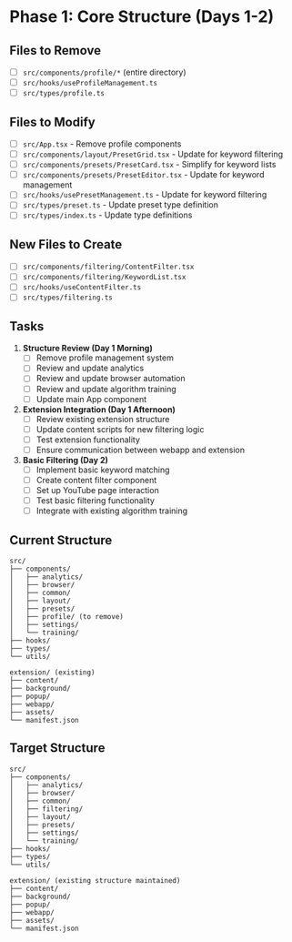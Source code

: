 # Phase 1: Core Structure (Days 1-2)

## Files to Remove
- [ ] `src/components/profile/*` (entire directory)
- [ ] `src/hooks/useProfileManagement.ts`
- [ ] `src/types/profile.ts`

## Files to Modify
- [ ] `src/App.tsx` - Remove profile components
- [ ] `src/components/layout/PresetGrid.tsx` - Update for keyword filtering
- [ ] `src/components/presets/PresetCard.tsx` - Simplify for keyword lists
- [ ] `src/components/presets/PresetEditor.tsx` - Update for keyword management
- [ ] `src/hooks/usePresetManagement.ts` - Update for keyword filtering
- [ ] `src/types/preset.ts` - Update preset type definition
- [ ] `src/types/index.ts` - Update type definitions

## New Files to Create
- [ ] `src/components/filtering/ContentFilter.tsx`
- [ ] `src/components/filtering/KeywordList.tsx`
- [ ] `src/hooks/useContentFilter.ts`
- [ ] `src/types/filtering.ts`

## Tasks
1. **Structure Review (Day 1 Morning)**
   - [ ] Remove profile management system
   - [ ] Review and update analytics
   - [ ] Review and update browser automation
   - [ ] Review and update algorithm training
   - [ ] Update main App component

2. **Extension Integration (Day 1 Afternoon)**
   - [ ] Review existing extension structure
   - [ ] Update content scripts for new filtering logic
   - [ ] Test extension functionality
   - [ ] Ensure communication between webapp and extension

3. **Basic Filtering (Day 2)**
   - [ ] Implement basic keyword matching
   - [ ] Create content filter component
   - [ ] Set up YouTube page interaction
   - [ ] Test basic filtering functionality
   - [ ] Integrate with existing algorithm training

## Current Structure
```
src/
├── components/
│   ├── analytics/
│   ├── browser/
│   ├── common/
│   ├── layout/
│   ├── presets/
│   ├── profile/ (to remove)
│   ├── settings/
│   └── training/
├── hooks/
├── types/
└── utils/

extension/ (existing)
├── content/
├── background/
├── popup/
├── webapp/
├── assets/
└── manifest.json
```

## Target Structure
```
src/
├── components/
│   ├── analytics/
│   ├── browser/
│   ├── common/
│   ├── filtering/
│   ├── layout/
│   ├── presets/
│   ├── settings/
│   └── training/
├── hooks/
├── types/
└── utils/

extension/ (existing structure maintained)
├── content/
├── background/
├── popup/
├── webapp/
├── assets/
└── manifest.json
```
